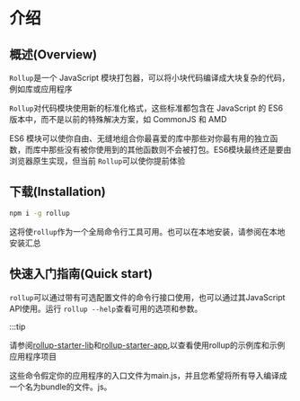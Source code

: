 # 介绍 

## 概述(Overview)

`Rollup`是一个 JavaScript 模块打包器，可以将小块代码编译成大块复杂的代码，例如库或应用程序

`Rollup`对代码模块使用新的标准化格式，这些标准都包含在 JavaScript 的 ES6 版本中，而不是以前的特殊解决方案，如 CommonJS 和 AMD

ES6 模块可以使你自由、无缝地组合你最喜爱的库中那些对你最有用的独立函数，而库中那些没有被你使用到的其他函数则不会被打包。ES6模块最终还是要由浏览器原生实现，但当前 `Rollup`可以使你提前体验

## 下载(Installation)

```sh
npm i -g rollup
```

 这将使`rollup`作为一个全局命令行工具可用。也可以在本地安装，请参阅在本地安装汇总

##  快速入门指南(Quick start)

`rollup`可以通过带有可选配置文件的命令行接口使用，也可以通过其JavaScript API使用。运行 `rollup --help`查看可用的选项和参数。

:::tip

请参阅[rollup-starter-lib](https://github.com/rollup/rollup-starter-lib)和[rollup-starter-app](https://github.com/rollup/rollup-starter-app),以查看使用rollup的示例库和示例应用程序项目

这些命令假定你的应用程序的入口文件为main.js，并且您希望将所有导入编译成一个名为bundle的文件。js。

